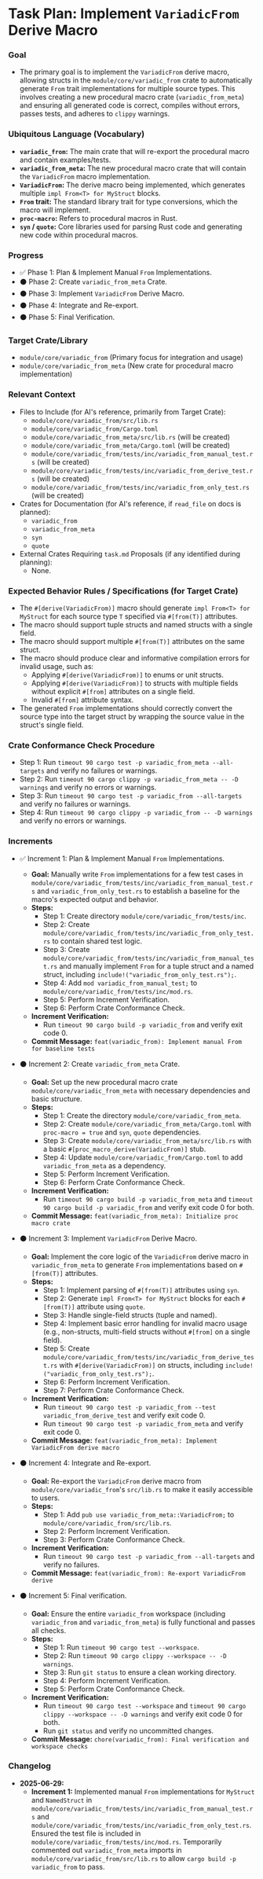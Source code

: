 # Task Plan: Implement `VariadicFrom` Derive Macro

### Goal
*   The primary goal is to implement the `VariadicFrom` derive macro, allowing structs in the `module/core/variadic_from` crate to automatically generate `From` trait implementations for multiple source types. This involves creating a new procedural macro crate (`variadic_from_meta`) and ensuring all generated code is correct, compiles without errors, passes tests, and adheres to `clippy` warnings.

### Ubiquitous Language (Vocabulary)
*   **`variadic_from`:** The main crate that will re-export the procedural macro and contain examples/tests.
*   **`variadic_from_meta`:** The new procedural macro crate that will contain the `VariadicFrom` macro implementation.
*   **`VariadicFrom`:** The derive macro being implemented, which generates multiple `impl From<T> for MyStruct` blocks.
*   **`From` trait:** The standard library trait for type conversions, which the macro will implement.
*   **`proc-macro`:** Refers to procedural macros in Rust.
*   **`syn` / `quote`:** Core libraries used for parsing Rust code and generating new code within procedural macros.

### Progress
*   ✅ Phase 1: Plan & Implement Manual `From` Implementations.
*   ⚫ Phase 2: Create `variadic_from_meta` Crate.
*   ⚫ Phase 3: Implement `VariadicFrom` Derive Macro.
*   ⚫ Phase 4: Integrate and Re-export.
*   ⚫ Phase 5: Final Verification.

### Target Crate/Library
*   `module/core/variadic_from` (Primary focus for integration and usage)
*   `module/core/variadic_from_meta` (New crate for procedural macro implementation)

### Relevant Context
*   Files to Include (for AI's reference, primarily from Target Crate):
    *   `module/core/variadic_from/src/lib.rs`
    *   `module/core/variadic_from/Cargo.toml`
    *   `module/core/variadic_from_meta/src/lib.rs` (will be created)
    *   `module/core/variadic_from_meta/Cargo.toml` (will be created)
    *   `module/core/variadic_from/tests/inc/variadic_from_manual_test.rs` (will be created)
    *   `module/core/variadic_from/tests/inc/variadic_from_derive_test.rs` (will be created)
    *   `module/core/variadic_from/tests/inc/variadic_from_only_test.rs` (will be created)
*   Crates for Documentation (for AI's reference, if `read_file` on docs is planned):
    *   `variadic_from`
    *   `variadic_from_meta`
    *   `syn`
    *   `quote`
*   External Crates Requiring `task.md` Proposals (if any identified during planning):
    *   None.

### Expected Behavior Rules / Specifications (for Target Crate)
*   The `#[derive(VariadicFrom)]` macro should generate `impl From<T> for MyStruct` for each source type `T` specified via `#[from(T)]` attributes.
*   The macro should support tuple structs and named structs with a single field.
*   The macro should support multiple `#[from(T)]` attributes on the same struct.
*   The macro should produce clear and informative compilation errors for invalid usage, such as:
    *   Applying `#[derive(VariadicFrom)]` to enums or unit structs.
    *   Applying `#[derive(VariadicFrom)]` to structs with multiple fields without explicit `#[from]` attributes on a single field.
    *   Invalid `#[from]` attribute syntax.
*   The generated `From` implementations should correctly convert the source type into the target struct by wrapping the source value in the struct's single field.

### Crate Conformance Check Procedure
*   Step 1: Run `timeout 90 cargo test -p variadic_from_meta --all-targets` and verify no failures or warnings.
*   Step 2: Run `timeout 90 cargo clippy -p variadic_from_meta -- -D warnings` and verify no errors or warnings.
*   Step 3: Run `timeout 90 cargo test -p variadic_from --all-targets` and verify no failures or warnings.
*   Step 4: Run `timeout 90 cargo clippy -p variadic_from -- -D warnings` and verify no errors or warnings.

### Increments
*   ✅ Increment 1: Plan & Implement Manual `From` Implementations.
    *   **Goal:** Manually write `From` implementations for a few test cases in `module/core/variadic_from/tests/inc/variadic_from_manual_test.rs` and `variadic_from_only_test.rs` to establish a baseline for the macro's expected output and behavior.
    *   **Steps:**
        *   Step 1: Create directory `module/core/variadic_from/tests/inc`.
        *   Step 2: Create `module/core/variadic_from/tests/inc/variadic_from_only_test.rs` to contain shared test logic.
        *   Step 3: Create `module/core/variadic_from/tests/inc/variadic_from_manual_test.rs` and manually implement `From` for a tuple struct and a named struct, including `include!("variadic_from_only_test.rs");`.
        *   Step 4: Add `mod variadic_from_manual_test;` to `module/core/variadic_from/tests/inc/mod.rs`.
        *   Step 5: Perform Increment Verification.
        *   Step 6: Perform Crate Conformance Check.
    *   **Increment Verification:**
        *   Run `timeout 90 cargo build -p variadic_from` and verify exit code 0.
    *   **Commit Message:** `feat(variadic_from): Implement manual From for baseline tests`

*   ⚫ Increment 2: Create `variadic_from_meta` Crate.
    *   **Goal:** Set up the new procedural macro crate `module/core/variadic_from_meta` with necessary dependencies and basic structure.
    *   **Steps:**
        *   Step 1: Create the directory `module/core/variadic_from_meta`.
        *   Step 2: Create `module/core/variadic_from_meta/Cargo.toml` with `proc-macro = true` and `syn`, `quote` dependencies.
        *   Step 3: Create `module/core/variadic_from_meta/src/lib.rs` with a basic `#[proc_macro_derive(VariadicFrom)]` stub.
        *   Step 4: Update `module/core/variadic_from/Cargo.toml` to add `variadic_from_meta` as a dependency.
        *   Step 5: Perform Increment Verification.
        *   Step 6: Perform Crate Conformance Check.
    *   **Increment Verification:**
        *   Run `timeout 90 cargo build -p variadic_from_meta` and `timeout 90 cargo build -p variadic_from` and verify exit code 0 for both.
    *   **Commit Message:** `feat(variadic_from_meta): Initialize proc macro crate`

*   ⚫ Increment 3: Implement `VariadicFrom` Derive Macro.
    *   **Goal:** Implement the core logic of the `VariadicFrom` derive macro in `variadic_from_meta` to generate `From` implementations based on `#[from(T)]` attributes.
    *   **Steps:**
        *   Step 1: Implement parsing of `#[from(T)]` attributes using `syn`.
        *   Step 2: Generate `impl From<T> for MyStruct` blocks for each `#[from(T)]` attribute using `quote`.
        *   Step 3: Handle single-field structs (tuple and named).
        *   Step 4: Implement basic error handling for invalid macro usage (e.g., non-structs, multi-field structs without `#[from]` on a single field).
        *   Step 5: Create `module/core/variadic_from/tests/inc/variadic_from_derive_test.rs` with `#[derive(VariadicFrom)]` on structs, including `include!("variadic_from_only_test.rs");`.
        *   Step 6: Perform Increment Verification.
        *   Step 7: Perform Crate Conformance Check.
    *   **Increment Verification:**
        *   Run `timeout 90 cargo test -p variadic_from --test variadic_from_derive_test` and verify exit code 0.
        *   Run `timeout 90 cargo test -p variadic_from_meta` and verify exit code 0.
    *   **Commit Message:** `feat(variadic_from_meta): Implement VariadicFrom derive macro`

*   ⚫ Increment 4: Integrate and Re-export.
    *   **Goal:** Re-export the `VariadicFrom` derive macro from `module/core/variadic_from`'s `src/lib.rs` to make it easily accessible to users.
    *   **Steps:**
        *   Step 1: Add `pub use variadic_from_meta::VariadicFrom;` to `module/core/variadic_from/src/lib.rs`.
        *   Step 2: Perform Increment Verification.
        *   Step 3: Perform Crate Conformance Check.
    *   **Increment Verification:**
        *   Run `timeout 90 cargo test -p variadic_from --all-targets` and verify no failures.
    *   **Commit Message:** `feat(variadic_from): Re-export VariadicFrom derive`

*   ⚫ Increment 5: Final verification.
    *   **Goal:** Ensure the entire `variadic_from` workspace (including `variadic_from` and `variadic_from_meta`) is fully functional and passes all checks.
    *   **Steps:**
        *   Step 1: Run `timeout 90 cargo test --workspace`.
        *   Step 2: Run `timeout 90 cargo clippy --workspace -- -D warnings`.
        *   Step 3: Run `git status` to ensure a clean working directory.
        *   Step 4: Perform Increment Verification.
        *   Step 5: Perform Crate Conformance Check.
    *   **Increment Verification:**
        *   Run `timeout 90 cargo test --workspace` and `timeout 90 cargo clippy --workspace -- -D warnings` and verify exit code 0 for both.
        *   Run `git status` and verify no uncommitted changes.
    *   **Commit Message:** `chore(variadic_from): Final verification and workspace checks`

### Changelog
*   **2025-06-29:**
    *   **Increment 1:** Implemented manual `From` implementations for `MyStruct` and `NamedStruct` in `module/core/variadic_from/tests/inc/variadic_from_manual_test.rs` and `module/core/variadic_from/tests/inc/variadic_from_only_test.rs`. Ensured the test file is included in `module/core/variadic_from/tests/inc/mod.rs`. Temporarily commented out `variadic_from_meta` imports in `module/core/variadic_from/src/lib.rs` to allow `cargo build -p variadic_from` to pass.